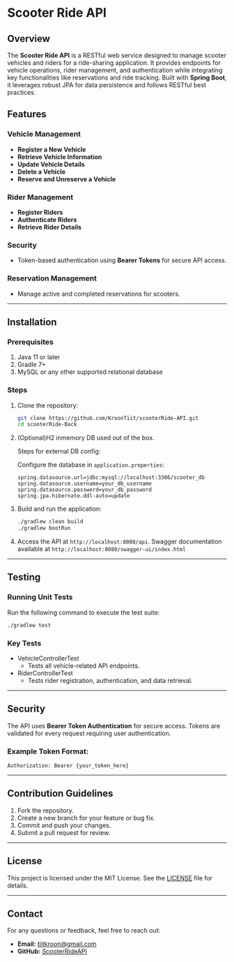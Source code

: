 # Scooter Ride API

## Overview
The **Scooter Ride API** is a RESTful web service designed to manage scooter vehicles and riders for a ride-sharing application. It provides endpoints for vehicle operations, rider management, and authentication while integrating key functionalities like reservations and ride tracking. Built with **Spring Boot**, it leverages robust JPA for data persistence and follows RESTful best practices.

## Features
### Vehicle Management
- **Register a New Vehicle**
- **Retrieve Vehicle Information**
- **Update Vehicle Details**
- **Delete a Vehicle**
- **Reserve and Unreserve a Vehicle**

### Rider Management
- **Register Riders**
- **Authenticate Riders**
- **Retrieve Rider Details**

### Security
- Token-based authentication using **Bearer Tokens** for secure API access.

### Reservation Management
- Manage active and completed reservations for scooters.

---

## Installation

### Prerequisites
1. Java 11 or later
2. Gradle 7+
3. MySQL or any other supported relational database

### Steps
1. Clone the repository:
   ```bash
   git clone https://github.com/KroonTiit/scooterRide-API.git
   cd scooterRide-Back
   ```
2. (Optional)H2 inmemory DB  used out of the box.

    Steps for external DB config:

   Configure the database in `application.properties`:
   ```properties
   spring.datasource.url=jdbc:mysql://localhost:3306/scooter_db
   spring.datasource.username=your_db_username
   spring.datasource.password=your_db_password
   spring.jpa.hibernate.ddl-auto=update
   ```
4. Build and run the application:
   ```bash
   ./gradlew clean build
   ./gradlew bootRun
   ```
5. Access the API at `http://localhost:8080/api`.
   Swagger documentation available at `http://localhost:8080/swagger-ui/index.html`

---

## Testing
### Running Unit Tests
Run the following command to execute the test suite:
```bash
./gradlew test
```

### Key Tests
- VehicleControllerTest
  - Tests all vehicle-related API endpoints.
- RiderControllerTest
  - Tests rider registration, authentication, and data retrieval.

---

## Security
The API uses **Bearer Token Authentication** for secure access. Tokens are validated for every request requiring user authentication.

### Example Token Format:
```
Authorization: Bearer {your_token_here}
```

---

## Contribution Guidelines
1. Fork the repository.
2. Create a new branch for your feature or bug fix.
3. Commit and push your changes.
4. Submit a pull request for review.

---

## License
This project is licensed under the MIT License. See the [LICENSE](LICENSE) file for details.

---
## Contact
For any questions or feedback, feel free to reach out:
- **Email:** tiitkroon@gmail.com
- **GitHub:** [ScooterRideAPI](https://github.com/KroonTiit/scooterRide-API)

